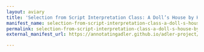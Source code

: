 ```yaml
---
layout: aviary
title: 'Selection from Script Interpretation Class: A Doll’s House by Henrik Ibsen'
manifest_name: selection-from-script-interpretation-class-a-doll-s-house-by-henrik-ibsen
permalink: selection-from-script-interpretation-class-a-doll-s-house-by-henrik-ibsen
external_manifest_url: https://annotatingadler.github.io/adler-project/selection-from-script-interpretation-class-a-doll-s-house-by-henrik-ibsen/manifest.json

---
```

<!-- Add an essay or interpretive material below this line,
using HTML or markdown.  Do not modify this file above this line -->
